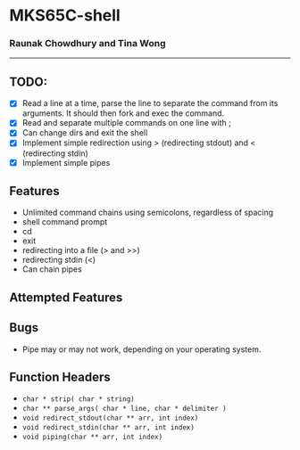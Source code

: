 # MKS65C-shell
### Raunak Chowdhury and Tina Wong
---

## TODO:
- [X] Read a line at a time, parse the line to separate the command from its arguments. It should then fork and exec the command.
- [X] Read and separate multiple commands on one line with ;
- [X] Can change dirs and exit the shell
- [X] Implement simple redirection using > (redirecting stdout) and < (redirecting stdin)
- [X] Implement simple pipes

## Features
- Unlimited command chains using semicolons, regardless of spacing
- shell command prompt
- cd
- exit
- redirecting into a file (> and >>)
- redirecting stdin (<)
- Can chain pipes

## Attempted Features

## Bugs
- Pipe may or may not work, depending on your operating system.

## Function Headers
- `char * strip( char * string)`
- `char ** parse_args( char * line, char * delimiter )`
- `void redirect_stdout(char ** arr, int index)`
- `void redirect_stdin(char ** arr, int index)`
- `void piping(char ** arr, int index)`
